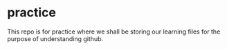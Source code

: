 # practice
This repo is for practice where we shall be storing our learning files for the purpose of understanding github.
